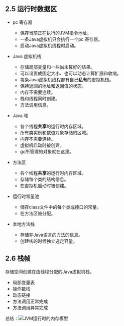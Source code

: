 ## 2.5 运行时数据区
* pc 寄存器
  * 保存当前正在执行的JVM指令地址。
  * 一条Java虚拟机只会执行一个pc 寄存器。
  * 启动Java虚拟机线程时启动。
  
* Java 虚拟机栈
  * 存储局部变量和一些尚未算好的结果。
  * 可以设置成固定大小、也可以动态计算扩展和收缩。 
  * 每条Java虚拟机线程都有自己**私有**的虚拟机栈。
  * 保持返回的地址和返回值的状态。
  * 内存不需要连续。 
  * 栈和线程同时创建。
  * 方法调用信息。
  
* Java 堆
  * 各个线程**共享**的运行时内存区域。
  * 所有类实例和数值对象存储的区域。
  * 内存不需要连续。 
  * 虚拟机启动时被创建。
  * gc所管理的对象就在这里。 

* 方法区
  * 各个线程**共享**的运行时内存区域。
  * 存储每个类的结构信息。
  * 在虚拟机启动时被创建。

* 运行时常量池
  * 储存class文件中的每个类或接口的常量。
  * 在方法区被分配。

* 本地方法栈
  * 存储非Java语言的方法的信息。
  * 创建栈的时候独立选定容量。
## 2.6 栈帧
存储空间创建在由线程分配的Java虚拟机栈。
* 局部变量表
* 操作数栈
* 动态链接
* 方法调用正常完成
* 方法调用异常完成

总结：![JVM运行时的内存模型]()